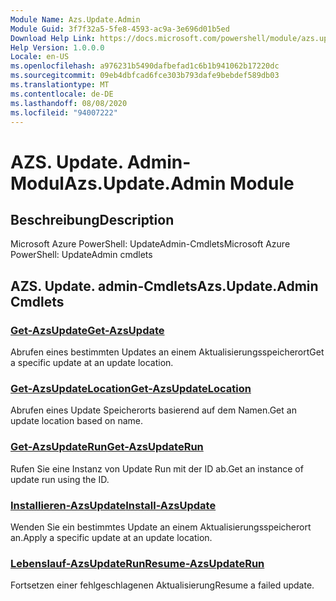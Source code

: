 ```yaml
---
Module Name: Azs.Update.Admin
Module Guid: 3f7f32a5-5fe8-4593-ac9a-3e696d01b5ed
Download Help Link: https://docs.microsoft.com/powershell/module/azs.update.admin
Help Version: 1.0.0.0
Locale: en-US
ms.openlocfilehash: a976231b5490dafbefad1c6b1b941062b17220dc
ms.sourcegitcommit: 09eb4dbfcad6fce303b793dafe9bebdef589db03
ms.translationtype: MT
ms.contentlocale: de-DE
ms.lasthandoff: 08/08/2020
ms.locfileid: "94007222"
---
```

# <span data-ttu-id="dec83-101">AZS. Update. Admin-Modul</span><span class="sxs-lookup"><span data-stu-id="dec83-101">Azs.Update.Admin Module</span></span>
## <span data-ttu-id="dec83-102">Beschreibung</span><span class="sxs-lookup"><span data-stu-id="dec83-102">Description</span></span>
<span data-ttu-id="dec83-103">Microsoft Azure PowerShell: UpdateAdmin-Cmdlets</span><span class="sxs-lookup"><span data-stu-id="dec83-103">Microsoft Azure PowerShell: UpdateAdmin cmdlets</span></span>

## <span data-ttu-id="dec83-104">AZS. Update. admin-Cmdlets</span><span class="sxs-lookup"><span data-stu-id="dec83-104">Azs.Update.Admin Cmdlets</span></span>
### [<span data-ttu-id="dec83-105">Get-AzsUpdate</span><span class="sxs-lookup"><span data-stu-id="dec83-105">Get-AzsUpdate</span></span>](Get-AzsUpdate.md)
<span data-ttu-id="dec83-106">Abrufen eines bestimmten Updates an einem Aktualisierungsspeicherort</span><span class="sxs-lookup"><span data-stu-id="dec83-106">Get a specific update at an update location.</span></span>

### [<span data-ttu-id="dec83-107">Get-AzsUpdateLocation</span><span class="sxs-lookup"><span data-stu-id="dec83-107">Get-AzsUpdateLocation</span></span>](Get-AzsUpdateLocation.md)
<span data-ttu-id="dec83-108">Abrufen eines Update Speicherorts basierend auf dem Namen.</span><span class="sxs-lookup"><span data-stu-id="dec83-108">Get an update location based on name.</span></span>

### [<span data-ttu-id="dec83-109">Get-AzsUpdateRun</span><span class="sxs-lookup"><span data-stu-id="dec83-109">Get-AzsUpdateRun</span></span>](Get-AzsUpdateRun.md)
<span data-ttu-id="dec83-110">Rufen Sie eine Instanz von Update Run mit der ID ab.</span><span class="sxs-lookup"><span data-stu-id="dec83-110">Get an instance of update run using the ID.</span></span>

### [<span data-ttu-id="dec83-111">Installieren-AzsUpdate</span><span class="sxs-lookup"><span data-stu-id="dec83-111">Install-AzsUpdate</span></span>](Install-AzsUpdate.md)
<span data-ttu-id="dec83-112">Wenden Sie ein bestimmtes Update an einem Aktualisierungsspeicherort an.</span><span class="sxs-lookup"><span data-stu-id="dec83-112">Apply a specific update at an update location.</span></span>

### [<span data-ttu-id="dec83-113">Lebenslauf-AzsUpdateRun</span><span class="sxs-lookup"><span data-stu-id="dec83-113">Resume-AzsUpdateRun</span></span>](Resume-AzsUpdateRun.md)
<span data-ttu-id="dec83-114">Fortsetzen einer fehlgeschlagenen Aktualisierung</span><span class="sxs-lookup"><span data-stu-id="dec83-114">Resume a failed update.</span></span>

